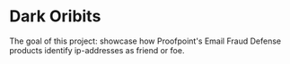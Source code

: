 # Dark Oribits
The goal of this project: showcase how Proofpoint's Email Fraud Defense products identify ip-addresses as friend or foe.

